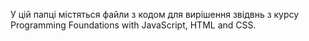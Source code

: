 У цій папці містяться файли з кодом для вирішення звідвнь з курсу Programming Foundations with JavaScript, HTML and CSS. 
